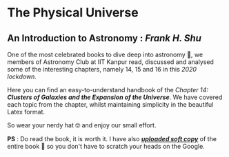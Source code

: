 # The Physical Universe 
## An Introduction to Astronomy : *Frank H. Shu*


One of the most celebrated books to dive deep into astronomy :stars:, we members of Astronomy Club at IIT Kanpur read, discussed and analysed some of the interesting chapters, namely 14, 15 and 16 in this *2020 lockdown.*

Here you can find an easy-to-understand handbook of the *Chapter 14: **Clusters of Galaxies and the Expansion of the Universe***. We have covered each topic from the chapter, whilst maintaining simplicity in the beautiful Latex format. 

So wear your nerdy hat :nerd_face: and enjoy our small effort.

**PS** : Do read the book, it is worth it. I have also [***uploaded soft copy***](https://drive.google.com/file/d/19e1-4o3qLJfRL1Po4lCl4zrlZ9hb7wcC/view?usp=sharing) of the entire book :notebook_with_decorative_cover: so you don't have to scratch your heads on the Google.
